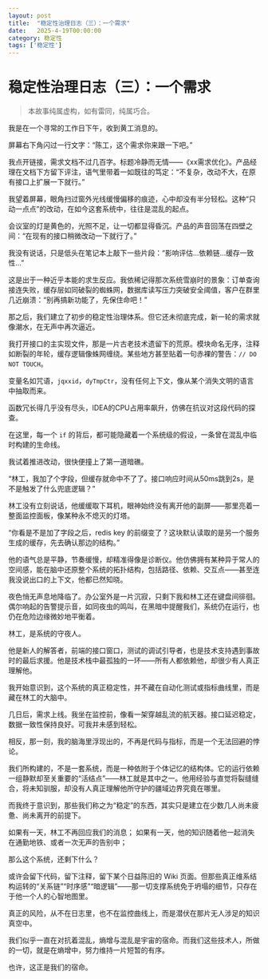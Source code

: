 ```yaml
---
layout: post
title:  "稳定性治理日志（三）：一个需求"
date:   2025-4-19T00:00:00
category: 稳定性
tags: ['稳定性']
---
```


# 稳定性治理日志（三）：一个需求

> 本故事纯属虚构，如有雷同，纯属巧合。

我是在一个寻常的工作日下午，收到黄工消息的。

屏幕右下角闪过一行文字：“陈工，这个需求你来跟一下吧。”

我点开链接，需求文档不过几百字。标题冷静而无情——《xx需求优化》。产品经理在文档下方留下评注，语气里带着一如既往的笃定：“不复杂，改动不大，在原有接口上扩展一下就行。”

我望着屏幕，眼角扫过窗外光线缓慢偏移的痕迹，心中却没有半分轻松。这种“只动一点点”的改动，在如今这套系统中，往往是混乱的起点。

会议室的灯是黄色的，光照不足，让一切都显得昏沉。产品的声音回荡在四壁之间：“在现有的接口稍微改动一下就行了。”

我没有说话，只是低头在笔记本上敲下一些片段：“影响评估...依赖链...缓存一致性...”

这是出于一种近乎本能的求生反应。我依稀记得那次系统雪崩时的景象：订单查询接连失败，缓存层如同破裂的蜘蛛网，数据库读写压力突破安全阈值，客户在群里几近崩溃：“别再搞新功能了，先保住命吧！”

那之后，我们建立了初步的稳定性治理体系。但它还未彻底完成，新一轮的需求就像潮水，在无声中再次逼近。

我打开接口的主实现文件，那是一片古老技术遗留下的荒原。模块命名无序，注释如断裂的年轮，缓存逻辑像蛛网缠绕。某些地方甚至贴着一句赤裸的警告：`// DO NOT TOUCH`。

变量名如咒语，`jqxxid`，`dyTmpCtr`，没有任何上下文，像从某个消失文明的语言中抽取而来。

函数冗长得几乎没有尽头，IDEA的CPU占用率飙升，仿佛在抗议对这段代码的探查。

在这里，每一个 `if` 的背后，都可能隐藏着一个系统级的假设，一条曾在混乱中临时构建的生命线。

我试着推进改动，很快便撞上了第一道暗礁。

“林工，我加了个字段，但缓存就命中不了了。接口响应时间从50ms跳到2s，是不是触发了什么兜底逻辑？”

林工没有立刻说话，他缓缓取下耳机，眼神始终没有离开他的副屏——那里亮着一整面监控面板，像某种永不熄灭的灯塔。

“你看是不是加了字段之后，redis key 的前缀变了？这块默认读取的是另一个服务生成的缓存，先去确认那边的结构。”

他的语气总是平静，节奏缓慢，却精准得像是诊断仪。他仿佛拥有某种异于常人的空间感，能在脑中还原整个系统的拓扑结构，包括路径、依赖、交互点——甚至连我没说出口的上下文，他都已然知晓。

夜色悄无声息地降临了。办公室外是一片沉寂，只剩下我和林工还在键盘间徘徊。偶尔响起的告警提示音，如同夜虫的鸣叫，在黑暗中提醒我们，系统仍在运行，也仍在危险边缘微妙地平衡着。

林工，是系统的守夜人。

他是新人的解答者，前端的接口窗口，测试的调试引导者，也是技术支持遇到事故时的最后求援。他是技术栈中最孤独的一环——所有人都依赖他，却很少有人真正理解他。

我开始意识到，这个系统的真正稳定性，并不藏在自动化测试或指标曲线里，而是藏在林工的大脑中。

几日后，需求上线。我坐在监控前，像看一架穿越乱流的航天器。接口延迟稳定，数据一致性保持良好。可我并未感到轻松。

相反，那一刻，我的脑海里浮现出的，不再是代码与指标，而是一个无法回避的悖论。

我们所构建的，不是一套系统，而是一种依附于个体记忆的结构体。它的运行依赖一组静默却至关重要的“活结点”——林工就是其中之一。他用经验与直觉将裂缝缝合，将未知驯服，却没有人真正理解他所守护的疆域边界究竟在哪里。

而我终于意识到，那些我们称之为“稳定”的东西，其实只是建立在少数几人尚未疲惫、尚未离开的前提下。

如果有一天，林工不再回应我们的消息； 如果有一天，他的知识随着他一起消失在通勤地铁、或者一次无声的告别中；

那么这个系统，还剩下什么？

或许会留下代码，留下注释，留下某个日益陈旧的 Wiki 页面。但那些真正维系结构运转的“关系链”“时序感”“暗逻辑”——那一切支撑系统免于坍塌的细节，只存在于他一个人的心智地图里。

真正的风险，从不在日志里，也不在监控曲线上，而是潜伏在那片无人涉足的知识真空中。

我们似乎一直在对抗着混乱，熵增与混乱是宇宙的宿命。而我们这些技术人，所做的一切，就是在熵增中，努力维持一片短暂的有序。

也许，这正是我们的宿命。
